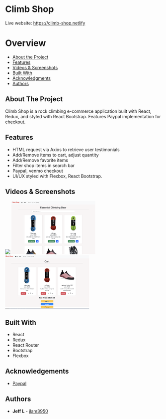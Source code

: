 <h1> Climb Shop </h1>

Live website: https://climb-shop.netlify
# Overview
- [About the Project](#about-the-project)
- [Features](#features)
- [Videos & Screenshots](#videos-and-screenshots)
- [Built With](#built-with)
- [Acknowledgments](#acknowledgments)
- [Authors](#authors)
## About The Project

Climb Shop is a rock climbing e-commerce application built with React, Redux, and styled with React Bootstrap. Features Paypal implementation for checkout.
## Features
- HTML request via Axios to retrieve user testimonials 
- Add/Remove items to cart, adjust quantity 
- Add/Remove favorite items
- Filter shop items in search bar
- Paypal, venmo checkout 
- UI/UX styled with Flexbox, React Bootstrap.

## Videos & Screenshots

<img class = 'readme' src="src/images/readme_splash.jpg" width="270px" margin='2rem'> <img src='src/images/readme_splash2.png' width="270px"> <img src="src/images/readme_splash3.png" width="270px"> 

## Built With 
* React
* Redux
* React Router
* Bootstrap 
* Flexbox 


## Acknowledgements
- [Paypal](https://developer.paypal.com)

## Authors
- **Jeff L** - [jlam3950](https://github.com/jlam3950)

